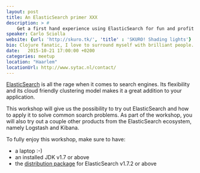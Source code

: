 ```yaml
---
layout: post
title: An ElasticSearch primer XXX
description: > #
    Get a first hand experience using ElasticSearch for fun and profit
speaker: Carlo Sciolla
website: {url: 'http://skuro.tk/', 'title' : 'SKURO! Shading lights'}
bio: Clojure fanatic, I love to surround myself with brilliant people. Currently serving as CTO for Sytac.
date:   2015-10-21 17:00:00 +0200
categories: meetup
location: "Haarlem"
locationUrl: http://www.sytac.nl/contact/
---
```


[ElasticSearch][1] is all the rage when it comes to search engines. Its flexibility and its cloud friendly clustering model makes it a great addition to your application.

This workshop will give us the possibility to try out ElasticSearch and how to apply it to solve common soarch problems. As part of the workshop, you will also try out a couple other products from the ElasticSearch ecosystem, namely Logstash and Kibana.

To fully enjoy this workshop, make sure to have:

- a laptop :-)
- an installed JDK v1.7 or above
- the [distribution package][2] for ElasticSearch v1.7.2 or above

[1]: https://www.elastic.co/products/elasticsearch
[2]: https://www.elastic.co/downloads/elasticsearch
